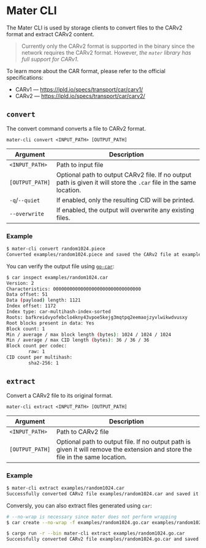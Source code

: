 # Mater CLI

 <!-- NOTE(@jmg-duarte,24/10/2024): ideally we'd point to the docs.rs of mater too, hopefully we can get mater and the cli published asides from this -->

The Mater CLI is used by storage clients to convert files to the CARv2 format and extract CARv2 content.

> Currently only the CARv2 format is supported in the binary since the network requires the CARv2 format.
> However, *the `mater` library has full support for CARv1*.

To learn more about the CAR format, please refer to the official specifications:
* CARv1 — <https://ipld.io/specs/transport/car/carv1/>
* CARv2 — <https://ipld.io/specs/transport/car/carv2/>

## `convert`

The convert command converts a file to CARv2 format.

`mater-cli convert <INPUT_PATH> [OUTPUT_PATH]`

| Argument        | Description                                                                                                        |
| --------------- | ------------------------------------------------------------------------------------------------------------------ |
| `<INPUT_PATH>`  | Path to input file                                                                                                 |
| `[OUTPUT_PATH]` | Optional path to output CARv2 file. If no output path is given it will store the `.car` file in the same location. |
| `-q`/`--quiet` | If enabled, only the resulting CID will be printed. |
| `--overwrite` | If enabled, the output will overwrite any existing files. |

### Example

```bash
$ mater-cli convert random1024.piece
Converted examples/random1024.piece and saved the CARv2 file at examples/random1024.car with a CID of bafkreidvyofebclo4kny43vpoe5kejg3mqtpq2eemaojzyvlwikwdvusxy
```

You can verify the output file using [`go-car`](https://github.com/ipld/go-car):

```bash
$ car inspect examples/random1024.car
Version: 2
Characteristics: 00000000000000000000000000000000
Data offset: 51
Data (payload) length: 1121
Index offset: 1172
Index type: car-multihash-index-sorted
Roots: bafkreidvyofebclo4kny43vpoe5kejg3mqtpq2eemaojzyvlwikwdvusxy
Root blocks present in data: Yes
Block count: 1
Min / average / max block length (bytes): 1024 / 1024 / 1024
Min / average / max CID length (bytes): 36 / 36 / 36
Block count per codec:
        raw: 1
CID count per multihash:
        sha2-256: 1
```


## `extract`

Convert a CARv2 file to its original format.

`mater-cli extract <INPUT_PATH> [OUTPUT_PATH]`

| Argument        | Description                                                                                                                    |
| --------------- | ------------------------------------------------------------------------------------------------------------------------------ |
| `<INPUT_PATH>`  | Path to CARv2 file                                                                                                             |
| `[OUTPUT_PATH]` | Optional path to output file. If no output path is given it will remove the extension and store the file in the same location. |

### Example

```bash
$ mater-cli extract examples/random1024.car
Successfully converted CARv2 file examples/random1024.car and saved it to to examples/random1024
```

Conversly, you can also extract files generated using `car`:
```bash
# --no-wrap is necessary since mater does not perform wrapping
$ car create --no-wrap -f examples/random1024.go.car examples/random1024.piece
```

```bash
$ cargo run -r --bin mater-cli extract examples/random1024.go.car
Successfully converted CARv2 file examples/random1024.go.car and saved it to to examples/random1024.go
```
